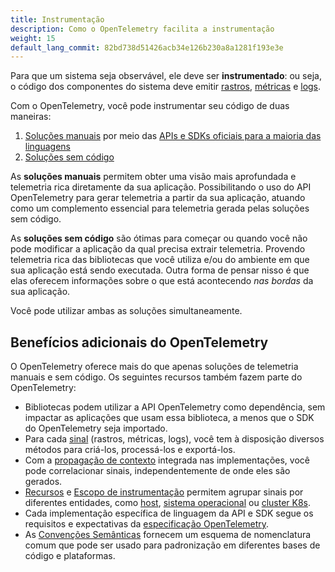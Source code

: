 ```yaml
---
title: Instrumentação
description: Como o OpenTelemetry facilita a instrumentação
weight: 15
default_lang_commit: 82bd738d51426acb34e126b230a8a1281f193e3e
---
```


Para que um sistema seja observável, ele deve ser **instrumentado**: ou seja, o
código dos componentes do sistema deve emitir
[rastros](/docs/concepts/signals/traces/),
[métricas](/docs/concepts/signals/metrics/) e
[logs](/docs/concepts/signals/logs/).

Com o OpenTelemetry, você pode instrumentar seu código de duas maneiras:

1. [Soluções manuais](/docs/concepts/instrumentation/code-based) por meio das
   [APIs e SDKs oficiais para a maioria das linguagens](/docs/languages/)
2. [Soluções sem código](/docs/concepts/instrumentation/zero-code/)

As **soluções manuais** permitem obter uma visão mais aprofundada e telemetria
rica diretamente da sua aplicação. Possibilitando o uso do API OpenTelemetry
para gerar telemetria a partir da sua aplicação, atuando como um complemento
essencial para telemetria gerada pelas soluções sem código.

As **soluções sem código** são ótimas para começar ou quando você não pode
modificar a aplicação da qual precisa extrair telemetria. Provendo telemetria
rica das bibliotecas que você utiliza e/ou do ambiente em que sua aplicação está
sendo executada. Outra forma de pensar nisso é que elas oferecem informações
sobre o que está acontecendo _nas bordas_ da sua aplicação.

Você pode utilizar ambas as soluções simultaneamente.

## Benefícios adicionais do OpenTelemetry

O OpenTelemetry oferece mais do que apenas soluções de telemetria manuais e sem
código. Os seguintes recursos também fazem parte do OpenTelemetry:

- Bibliotecas podem utilizar a API OpenTelemetry como dependência, sem impactar
  as aplicações que usam essa biblioteca, a menos que o SDK do OpenTelemetry
  seja importado.
- Para cada [sinal](/docs/concepts/signals) (rastros, métricas, logs), você tem
  à disposição diversos métodos para criá-los, processá-los e exportá-los.
- Com a [propagação de contexto](/docs/concepts/context-propagation) integrada
  nas implementações, você pode correlacionar sinais, independentemente de onde
  eles são gerados.
- [Recursos](/docs/concepts/resources) e
  [Escopo de instrumentação](/docs/concepts/instrumentation-scope) permitem
  agrupar sinais por diferentes entidades, como
  [host](/docs/specs/semconv/resource/host/),
  [sistema operacional](/docs/specs/semconv/resource/os/) ou
  [cluster K8s](/docs/specs/semconv/resource/k8s/#cluster).
- Cada implementação específica de linguagem da API e SDK segue os requisitos e
  expectativas da [especificação OpenTelemetry](/docs/specs/otel/).
- As [Convenções Semânticas](/docs/concepts/semantic-conventions) fornecem um
  esquema de nomenclatura comum que pode ser usado para padronização em
  diferentes bases de código e plataformas.
